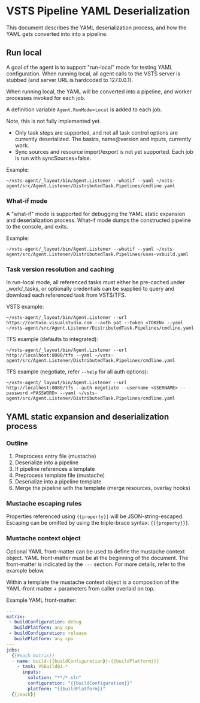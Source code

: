 # VSTS Pipeline YAML Deserialization

This document describes the YAML deserialization process, and how the YAML gets converted into into a pipeline.

## Run local

A goal of the agent is to support "run-local" mode for testing YAML configuration. When running local, all agent calls to the VSTS server is stubbed (and server URL is hardcoded to 127.0.0.1).

When running local, the YAML will be converted into a pipeline, and worker processes invoked for each job.

A definition variable `Agent.RunMode`=`Local` is added to each job.

Note, this is not fully implemented yet.
* Only task steps are supported, and not all task control options are currently deserialized. The basics, name@version and inputs, currently work.
* Sync sources and resource import/export is not yet supported. Each job is run with syncSources=false.

Example:
```
~/vsts-agent/_layout/bin/Agent.Listener --whatif --yaml ~/vsts-agent/src/Agent.Listener/DistributedTask.Pipelines/cmdline.yaml
```

### What-if mode

A "what-if" mode is supported for debugging the YAML static expansion and deserialization process. What-if mode dumps the constructed pipeline to the console, and exits.

Example:
```
~/vsts-agent/_layout/bin/Agent.Listener --whatif --yaml ~/vsts-agent/src/Agent.Listener/DistributedTask.Pipelines/uses-vsbuild.yaml
```

### Task version resolution and caching

In run-local mode, all referenced tasks must either be pre-cached under \_work/\_tasks, or optionally credentials can be supplied to query and download each referenced task from VSTS/TFS.

VSTS example:
```
~/vsts-agent/_layout/bin/Agent.Listener --url https://contoso.visualstudio.com --auth pat --token <TOKEN> --yaml ~/vsts-agent/src/Agent.Listener/DistributedTask.Pipelines/cmdline.yaml
```

TFS example (defaults to integrated):
```
~/vsts-agent/_layout/bin/Agent.Listener --url http://localhost:8080/tfs --yaml ~/vsts-agent/src/Agent.Listener/DistributedTask.Pipelines/cmdline.yaml
```

TFS example (negotiate, refer `--help` for all auth options):
```
~/vsts-agent/_layout/bin/Agent.Listener --url http://localhost:8080/tfs --auth negotiate --username <USERNAME> --password <PASSWORD> --yaml ~/vsts-agent/src/Agent.Listener/DistributedTask.Pipelines/cmdline.yaml
```

## YAML static expansion and deserialization process

### Outline

1. Preprocess entry file (mustache)
1. Deserialize into a pipeline
1. If pipeline references a template
 1. Preprocess template file (mustache)
 1. Deserialize into a pipeline template
 1. Merge the pipeline with the template (merge resources, overlay hooks)

### Mustache escaping rules

Properties referenced using `{{property}}` will be JSON-string-escaped. Escaping can be omitted by using the triple-brace syntax: `{{{property}}}`.

### Mustache context object

Optional YAML front-matter can be used to define the mustache context object. YAML front-matter must be at the beginning of the document. The front-matter is indicated by the `---` section. For more details, refer to the example below.

Within a template the mustache context object is a composition of the YAML-front matter + parameters from caller overlaid on top.

Example YAML front-matter:

```yaml
---
matrix:
 - buildConfiguration: debug
   buildPlatform: any cpu
 - buildConfiguration: release
   buildPlatform: any cpu
---
jobs:
  {{#each matrix}}
  - name: build-{{buildConfiguration}}-{{buildPlatform}}}
    - task: VSBuild@1.*
      inputs:
        solution: "**/*.sln"
        configuration: "{{buildConfiguration}}"
        platform: "{{buildPlatform}}"
  {{/each}}
```
